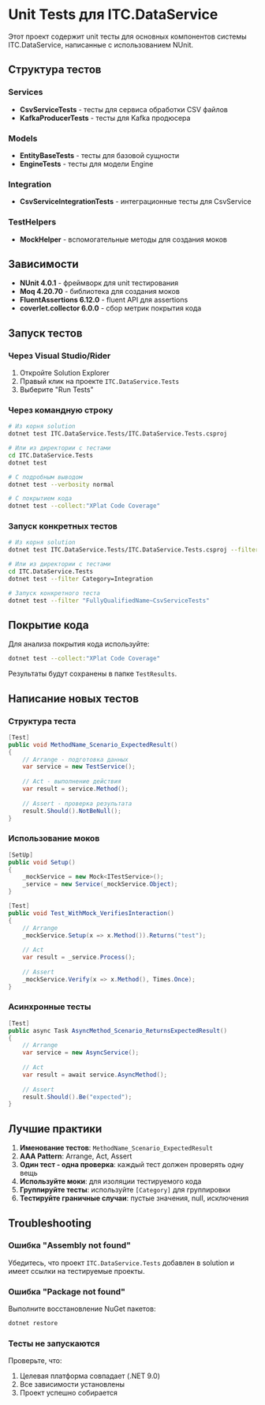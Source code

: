 # Unit Tests для ITC.DataService

Этот проект содержит unit тесты для основных компонентов системы ITC.DataService, написанные с использованием NUnit.

## Структура тестов

### Services
- **CsvServiceTests** - тесты для сервиса обработки CSV файлов
- **KafkaProducerTests** - тесты для Kafka продюсера

### Models  
- **EntityBaseTests** - тесты для базовой сущности
- **EngineTests** - тесты для модели Engine

### Integration
- **CsvServiceIntegrationTests** - интеграционные тесты для CsvService

### TestHelpers
- **MockHelper** - вспомогательные методы для создания моков

## Зависимости

- **NUnit 4.0.1** - фреймворк для unit тестирования
- **Moq 4.20.70** - библиотека для создания моков
- **FluentAssertions 6.12.0** - fluent API для assertions
- **coverlet.collector 6.0.0** - сбор метрик покрытия кода

## Запуск тестов

### Через Visual Studio/Rider
1. Откройте Solution Explorer
2. Правый клик на проекте `ITC.DataService.Tests`
3. Выберите "Run Tests"

### Через командную строку
```bash
# Из корня solution
dotnet test ITC.DataService.Tests/ITC.DataService.Tests.csproj

# Или из директории с тестами
cd ITC.DataService.Tests
dotnet test

# С подробным выводом
dotnet test --verbosity normal

# С покрытием кода
dotnet test --collect:"XPlat Code Coverage"
```

### Запуск конкретных тестов
```bash
# Из корня solution
dotnet test ITC.DataService.Tests/ITC.DataService.Tests.csproj --filter Category=Integration

# Или из директории с тестами
cd ITC.DataService.Tests
dotnet test --filter Category=Integration

# Запуск конкретного теста
dotnet test --filter "FullyQualifiedName~CsvServiceTests"
```

## Покрытие кода

Для анализа покрытия кода используйте:
```bash
dotnet test --collect:"XPlat Code Coverage"
```

Результаты будут сохранены в папке `TestResults`.

## Написание новых тестов

### Структура теста
```csharp
[Test]
public void MethodName_Scenario_ExpectedResult()
{
    // Arrange - подготовка данных
    var service = new TestService();
    
    // Act - выполнение действия
    var result = service.Method();
    
    // Assert - проверка результата
    result.Should().NotBeNull();
}
```

### Использование моков
```csharp
[SetUp]
public void Setup()
{
    _mockService = new Mock<ITestService>();
    _service = new Service(_mockService.Object);
}

[Test]
public void Test_WithMock_VerifiesInteraction()
{
    // Arrange
    _mockService.Setup(x => x.Method()).Returns("test");
    
    // Act
    var result = _service.Process();
    
    // Assert
    _mockService.Verify(x => x.Method(), Times.Once);
}
```

### Асинхронные тесты
```csharp
[Test]
public async Task AsyncMethod_Scenario_ReturnsExpectedResult()
{
    // Arrange
    var service = new AsyncService();
    
    // Act
    var result = await service.AsyncMethod();
    
    // Assert
    result.Should().Be("expected");
}
```

## Лучшие практики

1. **Именование тестов**: `MethodName_Scenario_ExpectedResult`
2. **AAA Pattern**: Arrange, Act, Assert
3. **Один тест - одна проверка**: каждый тест должен проверять одну вещь
4. **Используйте моки**: для изоляции тестируемого кода
5. **Группируйте тесты**: используйте `[Category]` для группировки
6. **Тестируйте граничные случаи**: пустые значения, null, исключения

## Troubleshooting

### Ошибка "Assembly not found"
Убедитесь, что проект `ITC.DataService.Tests` добавлен в solution и имеет ссылки на тестируемые проекты.

### Ошибка "Package not found"
Выполните восстановление NuGet пакетов:
```bash
dotnet restore
```

### Тесты не запускаются
Проверьте, что:
1. Целевая платформа совпадает (.NET 9.0)
2. Все зависимости установлены
3. Проект успешно собирается
